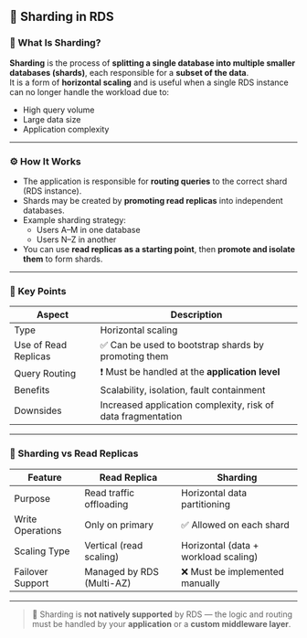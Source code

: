 ## 🧩 Sharding in RDS

### 🔷 What Is Sharding?

**Sharding** is the process of **splitting a single database into multiple smaller databases (shards)**, each responsible for a **subset of the data**.  
It is a form of **horizontal scaling** and is useful when a single RDS instance can no longer handle the workload due to:

- High query volume
- Large data size
- Application complexity

---

### ⚙️ How It Works

- The application is responsible for **routing queries** to the correct shard (RDS instance).
- Shards may be created by **promoting read replicas** into independent databases.
- Example sharding strategy:
  - Users A–M in one database
  - Users N–Z in another
- You can use **read replicas as a starting point**, then **promote and isolate them** to form shards.

---

### 🧠 Key Points

| Aspect              | Description                                                                 |
|---------------------|-----------------------------------------------------------------------------|
| Type                | Horizontal scaling                                                          |
| Use of Read Replicas| ✅ Can be used to bootstrap shards by promoting them                         |
| Query Routing       | ❗ Must be handled at the **application level**                              |
| Benefits            | Scalability, isolation, fault containment                                   |
| Downsides           | Increased application complexity, risk of data fragmentation                |

---

### 🔁 Sharding vs Read Replicas

| Feature         | Read Replica                        | Sharding                              |
|------------------|--------------------------------------|----------------------------------------|
| Purpose          | Read traffic offloading             | Horizontal data partitioning           |
| Write Operations | Only on primary                     | ✅ Allowed on each shard                |
| Scaling Type     | Vertical (read scaling)             | Horizontal (data + workload scaling)   |
| Failover Support | Managed by RDS (Multi-AZ)           | ❌ Must be implemented manually         |

---

> 🧠 Sharding is **not natively supported** by RDS — the logic and routing must be handled by your **application** or a **custom middleware layer**.